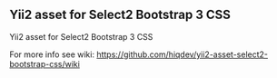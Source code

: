 Yii2 asset for Select2 Bootstrap 3 CSS
--------------------------------------

Yii2 asset for Select2 Bootstrap 3 CSS

For more info see wiki:
https://github.com/hiqdev/yii2-asset-select2-bootstrap-css/wiki
